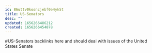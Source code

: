 ```yaml
---
id: 86uttv0kosncjebf0e4yk5t
title: US-Senators
desc: ""
updated: 1656266486212
created: 1656266454878
---
```


#US-Senators backlinks here and should deal with issues of the United States Senate
